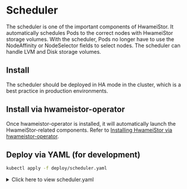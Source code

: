 # Scheduler

The scheduler is one of the important components of HwameiStor. It automatically schedules Pods to the correct nodes with HwameiStor storage volumes. With the scheduler, Pods no longer have to use the NodeAffinity or NodeSelector fields to select nodes. The scheduler can handle LVM and Disk storage volumes.

## Install

The scheduler should be deployed in HA mode in the cluster, which is a best practice in production environments.

## Install via hwameistor-operator

Once hwameistor-operator is installed, it will automatically launch the HwameiStor-related components. Refer to [Installing HwameiStor via hwameistor-operator](../install/deploy-operator.md).

## Deploy via YAML (for development)

```bash
kubectl apply -f deploy/scheduler.yaml
```

<details>
    <summary>Click here to view scheduler.yaml</summary>
    <pre><code>
apiVersion: apps/v1
kind: Deployment
metadata:
  name: hwameistor-scheduler
  namespace: {{ .Release.Namespace }}
spec:
  replicas: {{ .Values.scheduler.replicas }}
  selector:
    matchLabels:
      app: hwameistor-scheduler
  strategy:
    type: Recreate
  template:
    metadata:
      labels:
        app: hwameistor-scheduler
    spec:
      affinity:
        nodeAffinity:
          preferredDuringSchedulingIgnoredDuringExecution:
            - weight: 1
              preference:
                matchExpressions:
                  - key: node-role.kubernetes.io/master
                    operator: Exists
                  - key: node-role.kubernetes.io/control-plane
                    operator: Exists
      containers:
      - args:
        - -v=2
        - --bind-address=0.0.0.0
        - --leader-elect=false
        - --leader-elect-resource-name=hwameistor-scheduler
        - --leader-elect-resource-namespace={{ .Release.Namespace }}
        - --config=/etc/hwameistor/hwameistor-scheduler-config.yaml
        image: {{ .Values.global.hwameistorImageRegistry }}/{{ .Values.scheduler.imageRepository }}:{{ template "hwameistor.scheudlerImageTag" . }}
        imagePullPolicy: IfNotPresent
        name: hwameistor-kube-scheduler
        resources:
          {{- toYaml .Values.scheduler.resources | nindent 12 }}
        terminationMessagePath: /dev/termination-log
        terminationMessagePolicy: File
        volumeMounts:
        - mountPath: /etc/hwameistor/
          name: hwameistor-scheduler-config
          readOnly: true
      volumes:
      - configMap:
          name: hwameistor-scheduler-config 
          items:
          - key: hwameistor-scheduler-config.yaml
            path: hwameistor-scheduler-config.yaml
        name: hwameistor-scheduler-config
      serviceAccountName: hwameistor-admin 
      serviceAccount: hwameistor-admin
      tolerations:
      - key: CriticalAddonsOnly
        operator: Exists
      - effect: NoSchedule
        key: node.kubernetes.io/not-ready
        operator: Exists
      - effect: NoSchedule
        key: node-role.kubernetes.io/master
        operator: Exists
      - effect: NoSchedule
        key: node-role.kubernetes.io/control-plane
        operator: Exists
      - effect: NoSchedule
        key: node.cloudprovider.kubernetes.io/uninitialized
        operator: Exists
    </code></pre>
</details>
